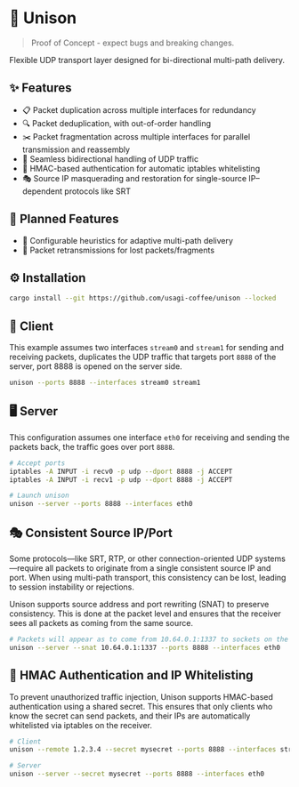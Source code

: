 # 🔗 Unison

> Proof of Concept - expect bugs and breaking changes.

Flexible UDP transport layer designed for bi-directional multi-path delivery.

## ✨ Features

- 📋 Packet duplication across multiple interfaces for redundancy
- 🔍 Packet deduplication, with out-of-order handling
- ✂️ Packet fragmentation across multiple interfaces for parallel transmission and reassembly
- 🔁 Seamless bidirectional handling of UDP traffic
- 🔐 HMAC-based authentication for automatic iptables whitelisting
- 🎭 Source IP masquerading and restoration for single-source IP–dependent protocols like SRT

## 🚧 Planned Features

- 🧠 Configurable heuristics for adaptive multi-path delivery
- 🔁 Packet retransmissions for lost packets/fragments

## ⚙️ Installation

```bash
cargo install --git https://github.com/usagi-coffee/unison --locked
```

## 📡 Client

This example assumes two interfaces `stream0` and `stream1` for sending and receiving packets, duplicates the UDP traffic that targets port `8888` of the server, port 8888 is opened on the server side.

```bash
unison --ports 8888 --interfaces stream0 stream1
```

## 🖥️ Server

This configuration assumes one interface `eth0` for receiving and sending the packets back, the traffic goes over port `8888`.

```bash
# Accept ports
iptables -A INPUT -i recv0 -p udp --dport 8888 -j ACCEPT
iptables -A INPUT -i recv1 -p udp --dport 8888 -j ACCEPT

# Launch unison
unison --server --ports 8888 --interfaces eth0
```

## 🎭 Consistent Source IP/Port

Some protocols—like SRT, RTP, or other connection-oriented UDP systems—require all packets to originate from a single consistent source IP and port. When using multi-path transport, this consistency can be lost, leading to session instability or rejections.

Unison supports source address and port rewriting (SNAT) to preserve consistency. This is done at the packet level and ensures that the receiver sees all packets as coming from the same source.

```bash
# Packets will appear as to come from 10.64.0.1:1337 to sockets on the server
unison --server --snat 10.64.0.1:1337 --ports 8888 --interfaces eth0
```

## 🔐 HMAC Authentication and IP Whitelisting

To prevent unauthorized traffic injection, Unison supports HMAC-based authentication using a shared secret. This ensures that only clients who know the secret can send packets, and their IPs are automatically whitelisted via iptables on the receiver.

```bash
# Client
unison --remote 1.2.3.4 --secret mysecret --ports 8888 --interfaces stream0 stream1

# Server
unison --server --secret mysecret --ports 8888 --interfaces eth0
```

